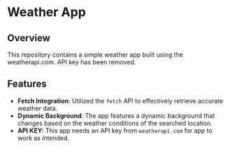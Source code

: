 # Weather App

## Overview

This repository contains a simple weather app built using the weatherapi.com. API key has been removed.

## Features

- **Fetch Integration**: Utilized the `fetch` API to effectively retrieve accurate weather data.
- **Dynamic Background**: The app features a dynamic background that changes based on the weather conditions of the searched location.
- **API KEY:** This app needs an API key from `weatherapi.com` for app to work as intended.


